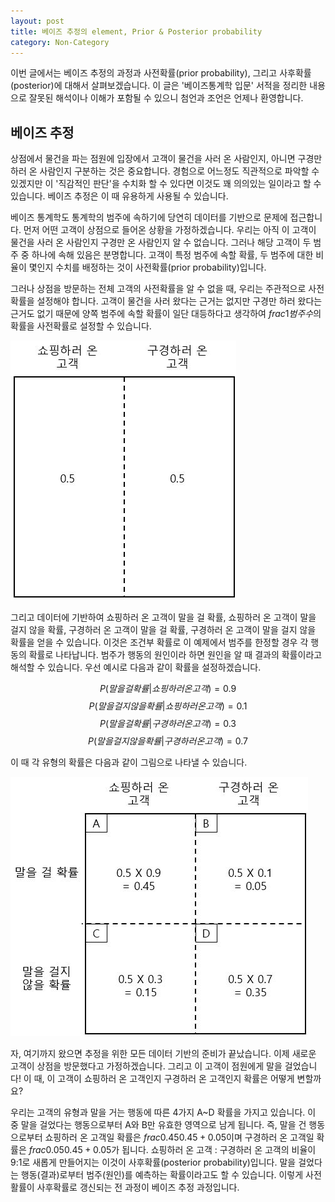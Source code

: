 ```yaml
---
layout: post
title: 베이즈 추정의 element, Prior & Posterior probability
category: Non-Category
---
```


이번 글에서는 베이즈 추정의 과정과 사전확률(prior probability), 그리고 사후확률(posterior)에 대해서 살펴보겠습니다.
이 글은 '베이즈통계학 입문' 서적을 정리한 내용으로 잘못된 해석이나 이해가 포함될 수 있으니 첨언과 조언은 언제나 환영합니다.
  
## 베이즈 추정

상점에서 물건을 파는 점원에 입장에서 고객이 물건을 사러 온 사람인지, 아니면 구경만 하러 온 사람인지 구분하는 것은 중요합니다.
경험으로 어느정도 직관적으로 파악할 수 있겠지만 이 '직감적인 판단'을 수치화 할 수 있다면 이것도 꽤 의의있는 일이라고 할 수 있습니다.
베이즈 추정은 이 때 유용하게 사용될 수 있습니다.

베이즈 통계학도 통계학의 범주에 속하기에 당연히 데이터를 기반으로 문제에 접근합니다.
먼저 어떤 고객이 상점으로 들어온 상황을 가정하겠습니다.
우리는 아직 이 고객이 물건을 사러 온 사람인지 구경만 온 사람인지 알 수 없습니다.
그러나 해당 고객이 두 범주 중 하나에 속해 있음은 분명합니다.
고객이 특정 범주에 속할 확률, 두 범주에 대한 비율이 몇인지 수치를 배정하는 것이 사전확률(prior probability)입니다.

그러나 상점을 방문하는 전체 고객의 사전확률을 알 수 없을 때, 우리는 주관적으로 사전확률을 설정해야 합니다.
고객이 물건을 사러 왔다는 근거는 없지만 구경만 하러 왔다는 근거도 없기 때문에 양쪽 범주에 속할 확률이 일단 대등하다고 생각하여 $frac{1}{범주 수}$의 확률을 사전확률로 설정할 수 있습니다. 

![](/public/img/prior_posterior_figure1.JPG "Figure1 of Prior & Posterior probability")

그리고 데이터에 기반하여 쇼핑하러 온 고객이 말을 걸 확률, 쇼핑하러 온 고객이 말을 걸지 않을 확률, 구경하러 온 고객이 말을 걸 확률, 구경하러 온 고객이 말을 걸지 않을 확률을 얻을 수 있습니다.
이것은 조건부 확률로 이 예제에서 범주를 한정할 경우 각 행동의 확률로 나타납니다.
범주가 행동의 원인이라 하면 원인을 알 때 결과의 확률이라고 해석할 수 있습니다.
우선 예시로 다음과 같이 확률을 설정하겠습니다.

$$ P(말을 걸 확률|쇼핑하러 온 고객) = 0.9 $$
$$ P(말을 걸지 않을 확률|쇼핑하러 온 고객) = 0.1 $$
$$ P(말을 걸 확률|구경하러 온 고객) = 0.3 $$
$$ P(말을 걸지 않을 확률|구경하러 온 고객) = 0.7 $$

이 때 각 유형의 확률은 다음과 같이 그림으로 나타낼 수 있습니다.   

![](/public/img/prior_posterior_figure2.JPG "Figure2 of Prior & Posterior probability")

자, 여기까지 왔으면 추정을 위한 모든 데이터 기반의 준비가 끝났습니다.
이제 새로운 고객이 상점을 방문했다고 가정하겠습니다.
그리고 이 고객이 점원에게 말을 걸었습니다!
이 때, 이 고객이 쇼핑하러 온 고객인지 구경하러 온 고객인지 확률은 어떻게 변할까요?

우리는 고객의 유형과 말을 거는 행동에 따른 4가지 A~D 확률을 가지고 있습니다.
이 중 말을 걸었다는 행동으로부터 A와 B만 유효한 영역으로 남게 됩니다.
즉, 말을 건 행동으로부터 쇼핑하러 온 고객일 확률은 $frac{0.45}{0.45+0.05}$이며 구경하러 온 고객일 확률은 $frac{0.05}{0.45+0.05}$가 됩니다.
쇼핑하러 온 고객 : 구경하러 온 고객의 비율이 9:1로 새롭게 만들어지는 이것이 사후확률(posterior probability)입니다.
말을 걸었다는 행동(결과)로부터 범주(원인)를 예측하는 확률이라고도 할 수 있습니다.
이렇게 사전활률이 사후확률로 갱신되는 전 과정이 베이즈 추정 과정입니다.

